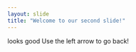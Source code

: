 ```yaml
---
layout: slide
title: "Welcome to our second slide!"
---
```

looks good
Use the left arrow to go back!
